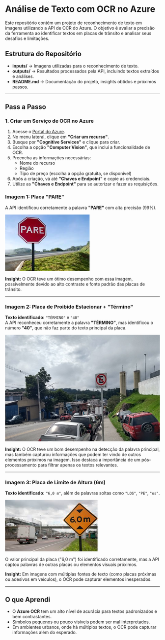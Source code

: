 # Análise de Texto com OCR no Azure  

Este repositório contém um projeto de reconhecimento de texto em imagens utilizando a API de OCR do Azure. O objetivo é avaliar a precisão da ferramenta ao identificar textos em placas de trânsito e analisar seus desafios e limitações.  

## Estrutura do Repositório  
- **inputs/** → Imagens utilizadas para o reconhecimento de texto.  
- **outputs/** → Resultados processados pela API, incluindo textos extraídos e análises.  
- **README.md** → Documentação do projeto, insights obtidos e próximos passos.  

---

## Pass a Passo

### 1. Criar um Serviço de OCR no Azure  
1. Acesse o [Portal do Azure](https://portal.azure.com/).  
2. No menu lateral, clique em **"Criar um recurso"**.  
3. Busque por **"Cognitive Services"** e clique para criar.  
4. Escolha a opção **"Computer Vision"**, que inclui a funcionalidade de OCR.  
5. Preencha as informações necessárias:  
   - Nome do recurso  
   - Região  
   - Tipo de preço (escolha a opção gratuita, se disponível)  
6. Após a criação, vá até **"Chaves e Endpoint"** e copie as credenciais.
7. Utilize as **"Chaves e Endpoint"** para se autorizar e fazer as requisições. 

### Imagem 1: Placa "PARE"  
A API identificou corretamente a palavra **"PARE"** com alta precisão (99%).  

![Placa PARE](./inputs/img1.jpeg)  

**Insight:** O OCR teve um ótimo desempenho com essa imagem, possivelmente devido ao alto contraste e fonte padrão das placas de trânsito.  

---

### Imagem 2: Placa de Proibido Estacionar + "Término"  
**Texto identificado:** `"TÉRMINO"` e `"40"`  
A API reconheceu corretamente a palavra **"TÉRMINO"**, mas identificou o número **"40"**, que não faz parte do texto principal da placa.  

![Placa Proibido Estacionar](./inputs/img2.jpg)  

**Insight:** O OCR teve um bom desempenho na detecção da palavra principal, mas também capturou informações que podem ter vindo de outros elementos próximos na imagem. Isso destaca a importância de um pós-processamento para filtrar apenas os textos relevantes.  

---

### Imagem 3: Placa de Limite de Altura (6m)  
**Texto identificado:** `"6,0 m"`, além de palavras soltas como `"LOS"`, `"PE"`, `"os"`.  

![Placa Limite de Altura](./inputs/img3.jpeg)  

O valor principal da placa ("6,0 m") foi identificado corretamente, mas a API captou palavras de outras placas ou elementos visuais próximos.  

**Insight:** Em imagens com múltiplas fontes de texto (como placas próximas ou adesivos em veículos), o OCR pode capturar elementos inesperados.  

---

## O que Aprendi  
- O **Azure OCR** tem um alto nível de acurácia para textos padronizados e bem contrastantes.  
- Símbolos pequenos ou pouco visíveis podem ser mal interpretados.  
- Em ambientes urbanos, onde há múltiplos textos, o OCR pode capturar informações além do esperado.  
